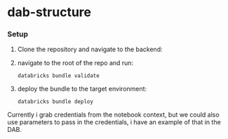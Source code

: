 # dab-structure




### **Setup**
1. Clone the repository and navigate to the backend:
    
2. navigate to the root of the repo and run:
    ```
    databricks bundle validate
    ```

3. deploy the bundle to the target environment:
    ```
    databricks bundle deploy
    ```

Currently i grab credentials from the notebook context, but we could also use parameters to pass in the credentials, i have an example of that in the DAB.